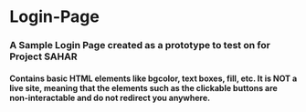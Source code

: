 # Login-Page
### A Sample Login Page created as a prototype to test on for Project SAHAR 
#### Contains basic HTML elements like bgcolor, text boxes, fill, etc. It is NOT a live site, meaning that the elements such as the clickable buttons are non-interactable and do not redirect you anywhere.
